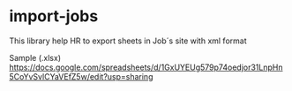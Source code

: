 # import-jobs
This library help HR to export sheets in Job´s site with xml format

Sample (.xlsx)
https://docs.google.com/spreadsheets/d/1GxUYEUg579p74oedjor31LnpHn5CoYvSvlCYaVEfZ5w/edit?usp=sharing
